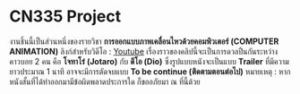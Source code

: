 # CN335 Project

งานชิ้นนี้เป็นส่วนหนึ่งของรายวิชา **การออกแบบภาพเคลื่อนไหวด้วยคอมพิวเตอร์ (COMPUTER ANIMATION)**
ลิงก์สำหรับวิดีโอ : [Youtube](https://youtu.be/BurygThgLLk)
เรื่องราวของคลิปนี้จะเป็นการดวลปืนกันระหว่าง คาวบอย 2 คน คือ **โจทาโร่ (Jotaro)** กับ **ดีโอ (Dio)** ซึ่งรูปแบบหนังจะเป็นแบบ **Trailer** ที่มีความยาวประมาณ 1 นาที อาจจะมีการตัดจบแบบ **To be continue (ติดตามตอนต่อไป)**
หมายเหตุ : หากหนังสั้นที่ได้ทำออกมามีข้อผิดพลาดประการใด ก็ขออภัยมา ณ ที่นี้ด้วย